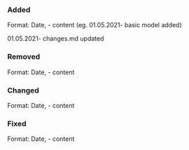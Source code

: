 
### Added
Format: Date, - content (eg. 01.05.2021- basic model added)

01.05.2021- changes.md updated



### Removed
Format: Date, - content






### Changed
Format: Date, - content






### Fixed
Format: Date, - content